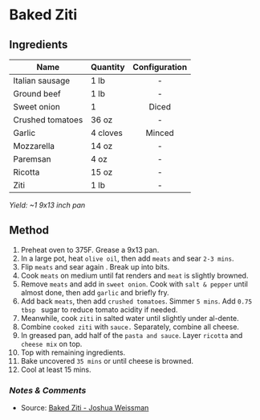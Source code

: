 # Baked Ziti

## Ingredients

| Name             | Quantity | Configuration |
| ---------------- | -------- | :-----------: |
| Italian sausage  | 1 lb     |       -       |
| Ground beef      | 1 lb     |       -       |
| Sweet onion      | 1        |     Diced     |
| Crushed tomatoes | 36 oz    |       -       |
| Garlic           | 4 cloves |    Minced     |
| Mozzarella       | 14 oz    |       -       |
| Paremsan         | 4 oz     |       -       |
| Ricotta          | 15 oz    |       -       |
| Ziti             | 1 lb     |       -       |

_Yield: ~1 9x13 inch pan_

## Method

1. Preheat oven to 375F. Grease a 9x13 pan.
1. In a large pot, heat `olive oil`, then add `meats` and sear `2-3 mins`.
1. Flip `meats` and sear again . Break up into bits.
1. Cook `meats` on medium until fat renders and `meat` is slightly browned.
1. Remove `meats` and add in `sweet onion`. Cook with `salt & pepper` until almost done, then add `garlic` and briefly fry.
1. Add back `meats`, then add `crushed tomatoes`. Simmer `5 mins`. Add `0.75 tbsp ` sugar to reduce tomato acidity if needed.
1. Meanwhile, cook `ziti` in salted water until slightly under al-dente.
1. Combine `cooked ziti` with `sauce.` Separately, combine all cheese.
1. In greased pan, add half of the `pasta and sauce`. Layer `ricotta` and `cheese mix` on top.
1. Top with remaining ingredients.
1. Bake uncovered `35 mins` or until cheese is browned.
1. Cool at least 15 mins.

### _Notes & Comments_

-   Source: [Baked Ziti - Joshua Weissman](https://www.youtube.com/watch?v=lYrI6jbU6yU)
